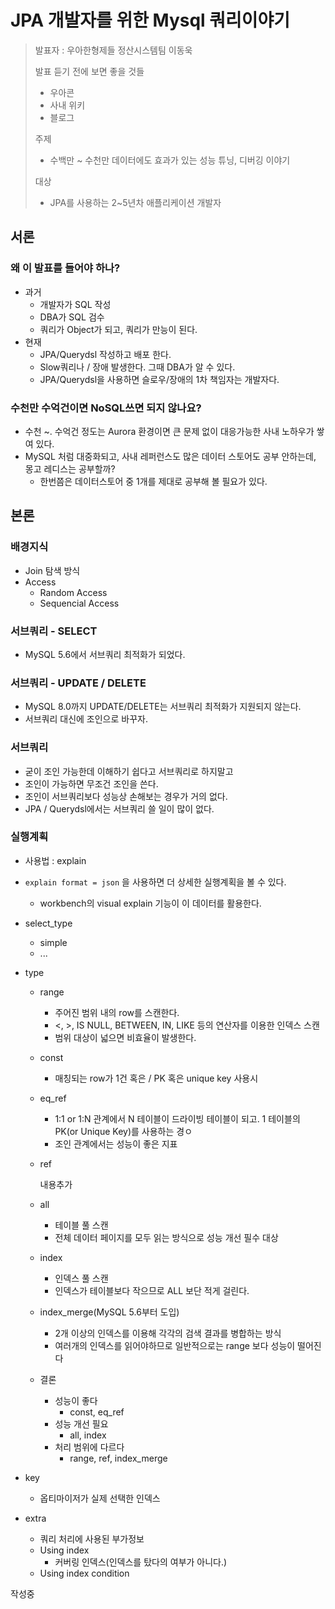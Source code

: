 # JPA 개발자를 위한 Mysql 쿼리이야기

> 발표자 : 우아한형제들 정산시스템팀 이동욱
>
> 발표 듣기 전에 보면 좋을 것들
>
> - 우아콘
> - 사내 위키
> - 블로그
>
> 주제
>
> - 수백만 ~ 수천만 데이터에도 효과가 있는 성능 튜닝, 디버깅 이야기
>
> 대상
>
> - JPA를 사용하는 2~5년차 애플리케이션 개발자

## 서론

### 왜 이 발표를 들어야 하나?

* 과거
  * 개발자가 SQL 작성
  * DBA가 SQL 검수
  * 쿼리가 Object가 되고, 쿼리가 만능이 된다.
* 현재
  * JPA/Querydsl 작성하고 배포 한다.
  * Slow쿼리나 / 장애 발생한다. 그때 DBA가 알 수 있다.
  * JPA/Querydsl을 사용하면 슬로우/장애의 1차 책임자는 개발자다.

### 수천만 수억건이면 NoSQL쓰면 되지 않나요?

* 수천 ~. 수억건 정도는 Aurora 환경이면 큰 문제 없이 대응가능한 사내 노하우가 쌓여 있다.
* MySQL 처럼 대중화되고, 사내 레퍼런스도 많은 데이터 스토어도 공부 안하는데, 몽고 레디스는 공부할까?
  * 한번쯤은 데이터스토어 중 1개를 제대로 공부해 볼 필요가 있다.

## 본론

### 배경지식

* Join 탐색 방식
* Access
  * Random Access
  * Sequencial Access

### 서브쿼리 - SELECT

* MySQL 5.6에서 서브쿼리 최적화가 되었다.

### 서브쿼리 - UPDATE / DELETE

* MySQL 8.0까지 UPDATE/DELETE는 서브쿼리 최적화가 지원되지 않는다.
* 서브쿼리 대신에 조인으로 바꾸자.

### 서브쿼리

* 굳이 조인 가능한데 이해하기 쉽다고 서브쿼리로 하지말고
* 조인이 가능하면 무조건 조인을 쓴다.
* 조인이 서브쿼리보다 성능상 손해보는 경우가 거의 없다.
* JPA / Querydsl에서는 서브쿼리 쓸 일이 많이 없다.

### 실행계획

* 사용법 : explain

* `explain format = json` 을 사용하면 더 상세한 실행계획을 볼 수 있다.

  * workbench의 visual explain 기능이 이 데이터를 활용한다.

* select_type

  * simple
  * ...

* type

  * range

    * 주어진 범위 내의 row를 스캔한다.
    * <, >, IS NULL, BETWEEN, IN, LIKE 등의 연산자를 이용한 인덱스 스캔
    * 범위 대상이 넓으면 비효율이 발생한다.

  * const

    * 매칭되는 row가 1건 혹은 / PK 혹은 unique key 사용시

  * eq_ref

    * 1:1 or 1:N 관계에서 N 테이블이 드라이빙 테이블이 되고. 1 테이블의 PK(or Unique Key)를 사용하는 경ㅇ
    * 조인 관계에서는 성능이 좋은 지표

  * ref

    내용추가

  * all

    * 테이블 풀 스캔
    * 전체 데이터 페이지를 모두 읽는 방식으로 성능 개선 필수 대상

  * index

    * 인덱스 풀 스캔
    * 인덱스가 테이블보다 작으므로 ALL 보단 적게 걸린다.

  * index_merge(MySQL 5.6부터 도입)

    * 2개 이상의 인덱스를 이용해 각각의 검색 결과를 병합하는 방식
    * 여러개의 인덱스를 읽어야하므로 일반적으로는 range 보다 성능이 떨어진다

  * 결론

    * 성능이 좋다
      * const, eq_ref
    * 성능 개선 필요
      * all, index
    * 처리 범위에 다르다
      * range, ref, index_merge

* key

  * 옵티마이저가 실제 선택한 인덱스

* extra

  * 쿼리 처리에 사용된 부가정보
  * Using index
    * 커버링 인덱스(인덱스를 탔다의 여부가 아니다.)
  * Using index condition

작성중
